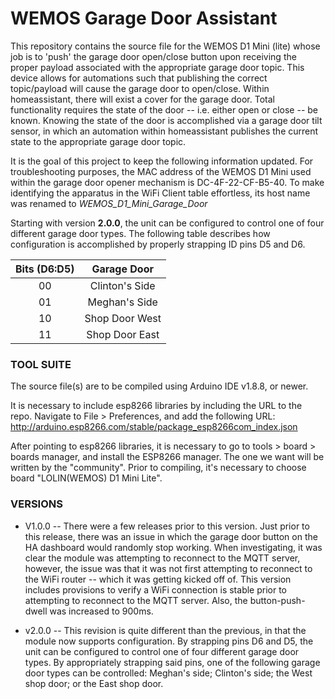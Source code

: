 # WEMOS Garage Door Assistant #

This repository contains the source file for the WEMOS D1 Mini (lite) whose job is to 'push' the garage door open/close button upon receiving the proper payload associated with the appropriate garage door topic.  This device allows for automations such that publishing the correct topic/payload will cause the garage door to open/close.  Within homeassistant, there will exist a cover for the garage door.  Total functionality requires the state of the door -- i.e. either open or close -- be known.  Knowing the state of the door is accomplished via a garage door tilt sensor, in which an automation within homeassistant publishes the current state to the appropriate garage door topic. 

It is the goal of this project to keep the following information updated.  For troubleshooting purposes, the MAC address of the WEMOS D1 Mini used within the garage door opener mechanism is DC-4F-22-CF-B5-40.  To make identifying the apparatus in the WiFi Client table effortless, its host name was renamed to *WEMOS_D1_Mini_Garage_Door*

Starting with version __2.0.0__, the unit can be configured to control one of four different garage door types.  The following table describes how configuration is accomplished by properly strapping ID pins D5 and D6.    

Bits (D6:D5)    | Garage Door
:-------------: | :--------------: 
00              | Clinton's Side
01              | Meghan's Side 
10              | Shop Door West
11              | Shop Door East


### TOOL SUITE ###

The source file(s) are to be compiled using Arduino IDE v1.8.8, or newer.    

It is necessary to include esp8266 libraries by including the URL to the repo.  Navigate to File > Preferences, and add the following URL: http://arduino.esp8266.com/stable/package_esp8266com_index.json

After pointing to esp8266 libraries, it is necessary to go to tools > board > boards manager, and install the ESP8266 manager.  The one we want will be written by the "community".    Prior to compiling, it's necessary to choose board "LOLIN(WEMOS) D1 Mini Lite".  

### VERSIONS ###
* V1.0.0 -- There were a few releases prior to this version.  Just prior to this release, there was an issue in which the garage door button on the HA dashboard would randomly stop working.  When investigating, it was clear the module was attempting to reconnect to the MQTT server, however, the issue was that it was not first attempting to reconnect to the WiFi router -- which it was getting kicked off of.  This version includes provisions to verify a WiFi connection is stable prior to attempting to reconnect to the MQTT server.  Also, the button-push-dwell was increased to 900ms.  

* v2.0.0 -- This revision is quite different than the previous, in that the module now supports configuration.  By strapping pins D6 and D5, the unit can be configured to control one of four different garage door types.  By appropriately strapping said pins, one of the following garage door types can be controlled: Meghan's side; Clinton's side; the West shop door; or the East shop door.  